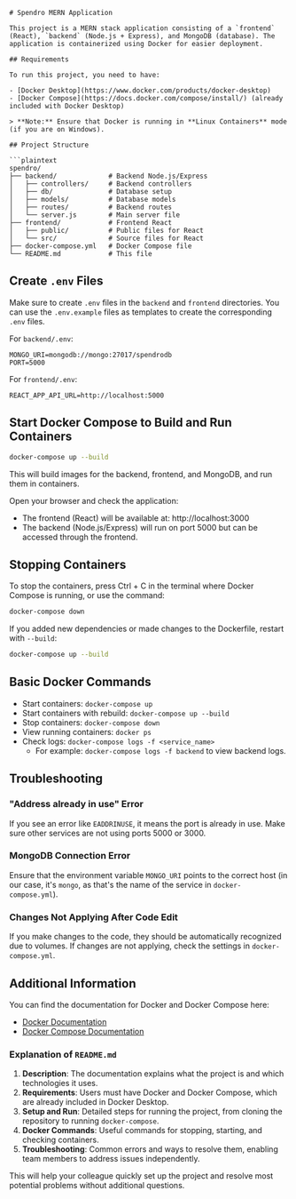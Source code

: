 ```
# Spendro MERN Application

This project is a MERN stack application consisting of a `frontend` (React), `backend` (Node.js + Express), and MongoDB (database). The application is containerized using Docker for easier deployment.

## Requirements

To run this project, you need to have:

- [Docker Desktop](https://www.docker.com/products/docker-desktop)
- [Docker Compose](https://docs.docker.com/compose/install/) (already included with Docker Desktop)

> **Note:** Ensure that Docker is running in **Linux Containers** mode (if you are on Windows).

## Project Structure

```plaintext
spendro/
├── backend/             # Backend Node.js/Express
│   ├── controllers/     # Backend controllers
│   ├── db/              # Database setup
│   ├── models/          # Database models
│   ├── routes/          # Backend routes
│   └── server.js        # Main server file
├── frontend/            # Frontend React
│   ├── public/          # Public files for React
│   └── src/             # Source files for React
├── docker-compose.yml   # Docker Compose file
└── README.md            # This file
```

## Create `.env` Files

Make sure to create `.env` files in the `backend` and `frontend` directories. You can use the `.env.example` files as templates to create the corresponding `.env` files.

For `backend/.env`:

```
MONGO_URI=mongodb://mongo:27017/spendrodb
PORT=5000
```

For `frontend/.env`:

```
REACT_APP_API_URL=http://localhost:5000
```

## Start Docker Compose to Build and Run Containers

```bash
docker-compose up --build
```

This will build images for the backend, frontend, and MongoDB, and run them in containers.

Open your browser and check the application:

- The frontend (React) will be available at: http://localhost:3000
- The backend (Node.js/Express) will run on port 5000 but can be accessed through the frontend.

## Stopping Containers

To stop the containers, press Ctrl + C in the terminal where Docker Compose is running, or use the command:

```bash
docker-compose down
```

If you added new dependencies or made changes to the Dockerfile, restart with `--build`:

```bash
docker-compose up --build
```

## Basic Docker Commands

- Start containers: `docker-compose up`
- Start containers with rebuild: `docker-compose up --build`
- Stop containers: `docker-compose down`
- View running containers: `docker ps`
- Check logs: `docker-compose logs -f <service_name>`
  - For example: `docker-compose logs -f backend` to view backend logs.

## Troubleshooting

### "Address already in use" Error

If you see an error like `EADDRINUSE`, it means the port is already in use. Make sure other services are not using ports 5000 or 3000.

### MongoDB Connection Error

Ensure that the environment variable `MONGO_URI` points to the correct host (in our case, it's `mongo`, as that's the name of the service in `docker-compose.yml`).

### Changes Not Applying After Code Edit

If you make changes to the code, they should be automatically recognized due to volumes. If changes are not applying, check the settings in `docker-compose.yml`.

## Additional Information

You can find the documentation for Docker and Docker Compose here:

- [Docker Documentation](https://docs.docker.com/)
- [Docker Compose Documentation](https://docs.docker.com/compose/)

### Explanation of `README.md`

1. **Description**: The documentation explains what the project is and which technologies it uses.
2. **Requirements**: Users must have Docker and Docker Compose, which are already included in Docker Desktop.
3. **Setup and Run**: Detailed steps for running the project, from cloning the repository to running `docker-compose`.
4. **Docker Commands**: Useful commands for stopping, starting, and checking containers.
5. **Troubleshooting**: Common errors and ways to resolve them, enabling team members to address issues independently.

This will help your colleague quickly set up the project and resolve most potential problems without additional questions.
